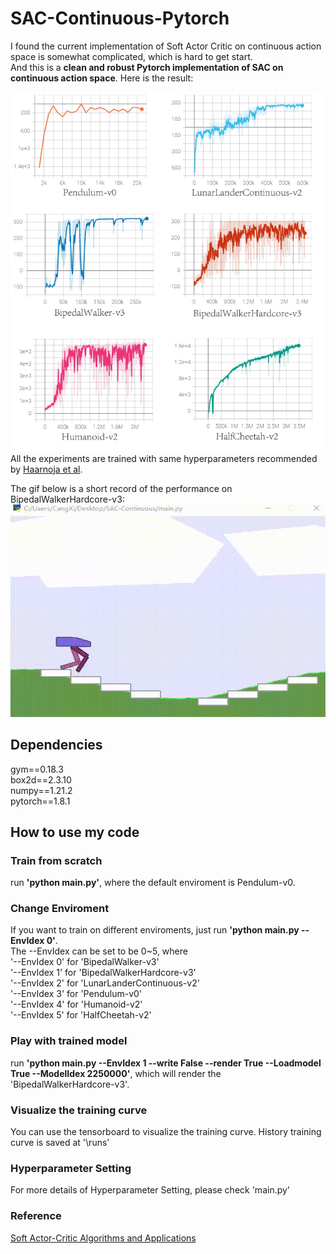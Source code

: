 # SAC-Continuous-Pytorch
I found the current implementation of Soft Actor Critic on continuous action space is somewhat complicated, which is hard to get start.  
And this is a **clean and robust Pytorch implementation of SAC on continuous action space**. Here is the result:  
  
![avatar](https://github.com/XinJingHao/SAC-Continuous-Pytorch/blob/main/imgs/result.jpg)  
All the experiments are trained with same hyperparameters recommended by [Haarnoja et al](https://arxiv.org/pdf/1812.05905.pdf).  
  
The gif below is a short record of the performance on BipedalWalkerHardcore-v3:
![avatar](https://github.com/XinJingHao/SAC-Continuous-Pytorch/blob/main/imgs/BipedalWalkerHardcore-v3.gif)  

## Dependencies
gym==0.18.3  
box2d==2.3.10  
numpy==1.21.2  
pytorch==1.8.1  

## How to use my code
### Train from scratch
run **'python main.py'**, where the default enviroment is Pendulum-v0.  
### Change Enviroment
If you want to train on different enviroments, just run **'python main.py --EnvIdex 0'**.  
The --EnvIdex can be set to be 0~5, where   
'--EnvIdex 0' for 'BipedalWalker-v3'  
'--EnvIdex 1' for 'BipedalWalkerHardcore-v3'  
'--EnvIdex 2' for 'LunarLanderContinuous-v2'  
'--EnvIdex 3' for 'Pendulum-v0'  
'--EnvIdex 4' for 'Humanoid-v2'  
'--EnvIdex 5' for 'HalfCheetah-v2' 
### Play with trained model
run **'python main.py --EnvIdex 1 --write False --render True --Loadmodel True --ModelIdex 2250000'**, which will render the 'BipedalWalkerHardcore-v3'.  
### Visualize the training curve
You can use the tensorboard to visualize the training curve. History training curve is saved at '\runs'
### Hyperparameter Setting
For more details of Hyperparameter Setting, please check 'main.py'
### Reference
[Soft Actor-Critic Algorithms and Applications](https://arxiv.org/pdf/1812.05905.pdf)
